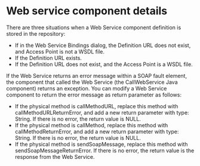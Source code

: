 # Web service component details

There are three situations when a Web Service component definition is stored in the repository:

- If in the Web Service Bindings dialog, the Definition URL does not exist, and Access Point is not a WSDL file.
- If the Definition URL exists.
- If the Definition URL does not exist, and the Access Point is a WSDL file.

If the Web Service returns an error message within a SOAP fault element, the component that called the Web Service (the CallWebService Java component) returns an exception. You can modify a Web Service component to return the error message as return parameter as follows:

- If the physical method is callMethodURL, replace this method with callMethodURLReturnError, and add a new return parameter with type: String. If there is no error, the return value is NULL.
- If the physical method is callMethod, replace this method with callMethodReturnError, and add a new return parameter with type: String. If there is no error, the return value is NULL.
- If the physical method is sendSoapMessage, replace this method with sendSoapMessageReturnError. If there is no error, the return value is the response from the Web Service.